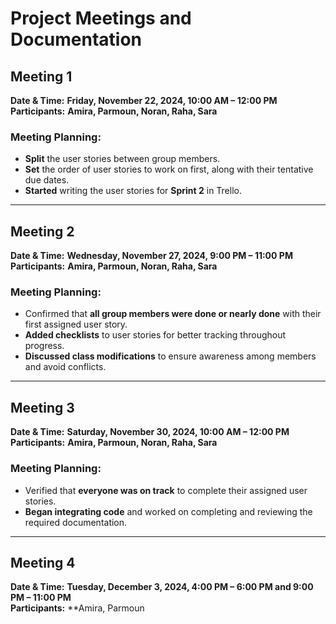 # **Project Meetings and Documentation**

## **Meeting 1**  
**Date & Time:** **Friday, November 22, 2024, 10:00 AM – 12:00 PM**  
**Participants:** **Amira, Parmoun, Noran, Raha, Sara**  

### **Meeting Planning:**  
- **Split** the user stories between group members.  
- **Set** the order of user stories to work on first, along with their tentative due dates.  
- **Started** writing the user stories for **Sprint 2** in Trello.  

---

## **Meeting 2**  
**Date & Time:** **Wednesday, November 27, 2024, 9:00 PM – 11:00 PM**  
**Participants:** **Amira, Parmoun, Noran, Raha, Sara**  

### **Meeting Planning:**  
- Confirmed that **all group members were done or nearly done** with their first assigned user story.  
- **Added checklists** to user stories for better tracking throughout progress.  
- **Discussed class modifications** to ensure awareness among members and avoid conflicts.  

---

## **Meeting 3**  
**Date & Time:** **Saturday, November 30, 2024, 10:00 AM – 12:00 PM**  
**Participants:** **Amira, Parmoun, Noran, Raha, Sara**  

### **Meeting Planning:**  
- Verified that **everyone was on track** to complete their assigned user stories.  
- **Began integrating code** and worked on completing and reviewing the required documentation.  

---

## **Meeting 4**  
**Date & Time:** **Tuesday, December 3, 2024, 4:00 PM – 6:00 PM and 9:00 PM – 11:00 PM**  
**Participants:** **Amira, Parmoun
